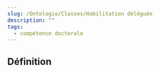 ```yaml
---
slug: /Ontologie/Classes/Habilitation déléguée
description: ""
tags:
  - compétence doctorale
---
```


## Définition
